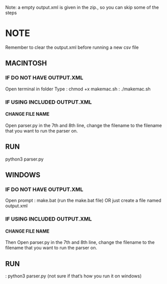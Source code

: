 Note: a empty output.xml is given in the zip., so you can skip some of the steps

# NOTE
Remember to clear the output.xml before running a new csv file

## MACINTOSH
### IF DO NOT HAVE OUTPUT.XML
Open terminal in folder
Type 
: chmod +x makemac.sh
: ./makemac.sh

### IF USING INCLUDED OUTPUT.XML
#### CHANGE FILE NAME
Open parser.py
in the 7th and 8th line, change the filename to the filename that you want to run the parser on.

## RUN
python3 parser.py


## WINDOWS

### IF DO NOT HAVE OUTPUT.XML
Open prompt
: make.bat
(run the make.bat file)
OR just create a file named output.xml

### IF USING INCLUDED OUTPUT.XML
#### CHANGE FILE NAME
Then Open parser.py
in the 7th and 8th line, change the filename to the filename that you want to run the parser on.

## RUN
: python3 parser.py
(not sure if that’s how you run it on windows)

